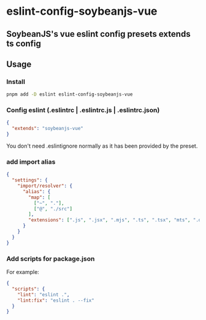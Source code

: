 # eslint-config-soybeanjs-vue

## SoybeanJS's vue eslint config presets extends ts config

## Usage

### Install

```bash
pnpm add -D eslint eslint-config-soybeanjs-vue
```

### Config eslint (.eslintrc | .eslintrc.js | .eslintrc.json)

```json
{
  "extends": "soybeanjs-vue"
}
```

You don't need .eslintignore normally as it has been provided by the preset.

### add import alias

```json
{
  "settings": {
    "import/resolver": {
      "alias": {
        "map": [
          ["~", "."],
          ["@", "./src"]
        ],
        "extensions": [".js", ".jsx", ".mjs", ".ts", ".tsx", "mts", ".d.ts"]
      }
    }
  }
}
```

### Add scripts for package.json

For example:

```json
{
  "scripts": {
    "lint": "eslint .",
    "lint:fix": "eslint . --fix"
  }
}
```
